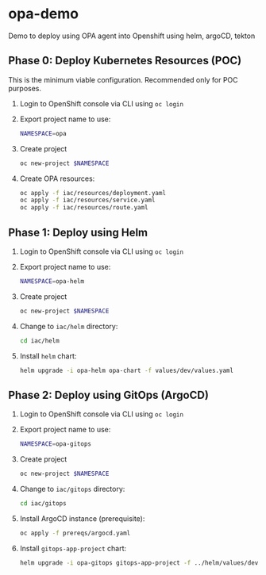 # opa-demo
Demo to deploy using OPA agent into Openshift using helm, argoCD, tekton

## Phase 0: Deploy Kubernetes Resources (POC)

This is the minimum viable configuration. Recommended only for POC purposes.

1. Login to OpenShift console via CLI using `oc login`
1. Export project name to use:

    ```bash
    NAMESPACE=opa
    ```

1. Create project

    ```bash
    oc new-project $NAMESPACE
    ```

1. Create OPA resources:

    ```bash
    oc apply -f iac/resources/deployment.yaml
    oc apply -f iac/resources/service.yaml
    oc apply -f iac/resources/route.yaml
    ```
## Phase 1: Deploy using Helm

1. Login to OpenShift console via CLI using `oc login`
1. Export project name to use:

    ```bash
    NAMESPACE=opa-helm
    ```

1. Create project

    ```bash
    oc new-project $NAMESPACE
    ```

1. Change to `iac/helm` directory:

    ```bash
    cd iac/helm
    ```

1. Install `helm` chart:

    ```bash
    helm upgrade -i opa-helm opa-chart -f values/dev/values.yaml
    ```
## Phase 2: Deploy using GitOps (ArgoCD)

1. Login to OpenShift console via CLI using `oc login`
1. Export project name to use:

    ```bash
    NAMESPACE=opa-gitops
    ```

1. Create project

    ```bash
    oc new-project $NAMESPACE
    ```

1. Change to `iac/gitops` directory:

    ```bash
    cd iac/gitops
    ```

1. Install ArgoCD instance (prerequisite):

    ```bash
    oc apply -f prereqs/argocd.yaml
    ```

1. Install `gitops-app-project` chart:

    ```bash
    helm upgrade -i opa-gitops gitops-app-project -f ../helm/values/dev/values.yaml --set "app.namespace=$NAMESPACE"
    ```